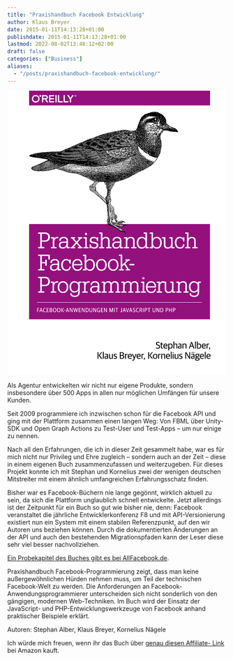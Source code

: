 ```yaml
---
title: "Praxishandbuch Facebook Entwicklung"
author: Klaus Breyer
date: 2015-01-11T14:13:28+01:00
publishdate: 2015-01-11T14:13:28+01:00
lastmod: 2022-08-02T13:48:12+02:00
draft: false
categories: ["Business"]
aliases:
  - "/posts/praxishandbuch-facebook-entwicklung/"
---
```


![](9783955617943.jpg)

Als Agentur entwickelten wir nicht nur eigene Produkte, sondern insbesondere über 500 Apps in allen nur möglichen Umfängen für unsere Kunden.

Seit 2009 programmiere ich inzwischen schon für die Facebook API und ging mit der Plattform zusammen einen langen Weg: Von FBML über Unity-SDK und Open Graph Actions zu Test-User und Test-Apps – um nur einige zu nennen.

Nach all den Erfahrungen, die ich in dieser Zeit gesammelt habe, war es für mich nicht nur Privileg und Ehre zugleich – sondern auch an der Zeit – diese in einem eigenen Buch zusammenzufassen und weiterzugeben. Für dieses Projekt konnte ich mit Stephan und Kornelius zwei der wenigen deutschen Mitstreiter mit einem ähnlich umfangreichen Erfahrungsschatz finden.

Bisher war es Facebook-Büchern nie lange gegönnt, wirklich aktuell zu sein, da sich die Plattform unglaublich schnell entwickelte. Jetzt allerdings ist der Zeitpunkt für ein Buch so gut wie bisher nie, denn: Facebook veranstaltet die jährliche Entwicklerkonferenz F8 und mit API-Versionierung existiert nun ein System mit einem stabilen Referenzpunkt, auf den wir Autoren uns beziehen können. Durch die dokumentierten Änderungen an der API und auch den bestehenden Migrationspfaden kann der Leser diese sehr viel besser nachvollziehen.

[Ein Probekapitel des Buches gibt es bei AllFacebook.de](http://allfacebook.de/allgemeines/anwendungsoptimierung-und-erfolgsmessung-kostenloses-buchkapitel-als-exklusiver-download-pdf-24-seiten).

Praxishandbuch Facebook-Programmierung zeigt, dass man keine außergewöhnlichen Hürden nehmen muss, um Teil der technischen Facebook-Welt zu werden. Die Anforderungen an Facebook-Anwendungsprogrammierer unterscheiden sich nicht sonderlich von den gängigen, modernen Web-Techniken. Im Buch wird der Einsatz der JavaScript- und PHP-Entwicklungswerkzeuge von Facebook anhand praktischer Beispiele erklärt.

Autoren: Stephan Alber, Klaus Breyer, Kornelius Nägele

Ich würde mich freuen, wenn ihr das Buch über [genau diesen Affiliate- Link](http://amzn.to/2AmXw59) bei Amazon kauft.
